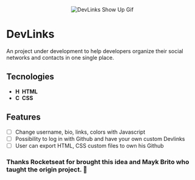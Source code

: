 <div align="center"><img src="https://user-images.githubusercontent.com/79858234/177436911-ec47205f-8996-4ca2-85c7-9c8dcfe99a3d.gif" alt="DevLinks Show Up Gif" /></div>

# DevLinks
An project under development to help developers organize their social networks and contacts in one single place.

## Tecnologies
- <strong><img src="https://cdn.jsdelivr.net/gh/devicons/devicon/icons/html5/html5-original.svg" alt="HTML5 Icon" style="width: 14px;"/> HTML</strong>
- <strong><img src="https://cdn.jsdelivr.net/gh/devicons/devicon/icons/css3/css3-original.svg" alt="CSS3 Icon" style="width: 14px;"/> CSS</strong>

## Features
- [ ] Change username, bio, links, colors with Javascript
- [ ] Possibility to log in with Github and have your own custom Devlinks
- [ ] User can export HTML, CSS custom files to own his Github

### Thanks Rocketseat for brought this idea and Mayk Brito who taught the origin project. :purple_heart:
